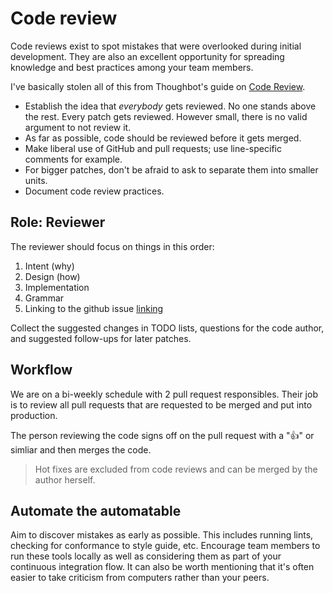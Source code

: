 # Code review

Code reviews exist to spot mistakes that were overlooked during initial development. They are also an excellent opportunity for spreading knowledge and best practices among your team members.

I've basically stolen all of this from Thoughbot's guide on [Code Review][thoughtbot].

- Establish the idea that *everybody* gets reviewed. No one stands above the rest. Every patch gets reviewed. However small, there is no valid argument to not review it.
- As far as possible, code should be reviewed before it gets merged.
- Make liberal use of GitHub and pull requests; use line-specific comments for example.
- For bigger patches, don't be afraid to ask to separate them into smaller units.
- Document code review practices.

## Role: Reviewer

The reviewer should focus on things in this order:

1. Intent (why)
1. Design (how)
1. Implementation
1. Grammar
1. Linking to the github issue [linking]

Collect the suggested changes in TODO lists, questions for the code author, and suggested follow-ups for later patches.

## Workflow

We are on a bi-weekly schedule with 2 pull request responsibles. Their job is to review all pull requests that are requested to be merged and put into production.

The person reviewing the code signs off on the pull request with a "👍" or simliar and then merges the code.

> Hot fixes are excluded from code reviews and can be merged by the author herself.

## Automate the automatable

Aim to discover mistakes as early as possible. This includes running lints, checking for conformance to style guide, etc. Encourage team members to run these tools locally as well as considering them as part of your continuous integration flow. It can also be worth mentioning that it's often easier to take criticism from computers rather than your peers.

[thoughtbot]: https://github.com/thoughtbot/guides/tree/master/code-review
[linking]: https://help.github.com/articles/closing-issues-using-keywords/

